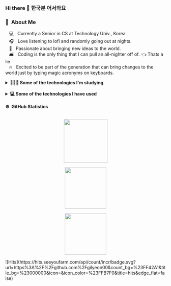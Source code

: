 ### Hi there 👋 한국분 어서와요 

### 🚀 &nbsp;About Me

&nbsp;&nbsp;&nbsp;💻 &nbsp; Currently a Senior in CS at Technology Univ., Korea \
&nbsp;&nbsp;&nbsp;🎧 &nbsp; Love listening to lofi and randomly going out at nights. \
&nbsp;&nbsp;&nbsp;🌱 &nbsp; Passionate about bringing new ideas to the world.\
&nbsp;&nbsp;&nbsp;🛋 &nbsp; Coding is the only thing that I can pull an all-nighter off of. 👈 Thats a lie \
&nbsp;&nbsp;&nbsp;🔥 &nbsp; Excited to be part of the generation that can bring changes to the world just by typing magic acronyms on keyboards.



<details>
  <summary> <b>🧑🏻‍💻 Some of the technologies I'm studying</b></summary>
  <br/>

![Swift](https://img.shields.io/badge/-Swift-000000?style=flat&logo=Swift)
![SwiftUI](https://img.shields.io/badge/-SwiftUI-000000?style=flat&logo=SwiftUI)
![Combine](https://img.shields.io/badge/-Combine-000000?style=flat&logo=Combine)
![Swift Package Manager](https://img.shields.io/badge/-SPM-000000?style=flat&logo=SPM)

</details>
<br/>
<details>
  <summary> <b>💻 Some of the technologies I have used </b></summary>
  <br/>
  
![C](https://img.shields.io/badge/-C-000000?style=flat&logo=C)
![Python](https://img.shields.io/badge/-Python-000000?style=flat&logo=python)
![SQL](https://img.shields.io/badge/-SQL-000000?style=flat&logo=PostgreSQL)
![Git](https://img.shields.io/badge/-Git-000000?style=flat&logo=git&logoColor=F05032)
![Django](https://img.shields.io/badge/-Django-000000?style=flat&logo=django&logoColor=6DB33F)
![Linux](https://img.shields.io/badge/-Linux-000000?style=flat&logo=linux&logoColor=FCC624)
![MongoDB](https://img.shields.io/badge/-MongoDB-000000?style=flat&logo=MongoDB)
![Docker](https://img.shields.io/badge/-Docker-000000?style=flat&logo=docker)
![AWS](https://img.shields.io/badge/-AWS-000000?style=flat&logo=amazon-aws)
![RESTAPI](https://img.shields.io/badge/-REST-000000?style=flat&logo=rest)
![GraphQL](https://img.shields.io/badge/-GraphQL-000000?style=flat&logo=graphql)

</details>
<br/>
  <summary><b>⚙️ &nbsp;GitHub Statistics</b></summary>
  <br/>
    <p align="center">
        <img height="137px" src="https://github-readme-streak-stats.herokuapp.com/?user=KKodiac&hide_border=false&theme=nightowl"  />
    </p>
    <p align="center">
  <img height='130px' src="https://github-readme-stats.vercel.app/api?username=KKodiac&hide_title=true&show_icons=true&include_all_commits=true&line_height=21&theme=nightowl" />
</p>
<p align="center">
<img height='130px' src="https://github-readme-stats.vercel.app/api/top-langs/?username=KKodiac&langs_count=8&layout=compact&theme=nightowl" />
</p>
![Hits](https://hits.seeyoufarm.com/api/count/incr/badge.svg?url=https%3A%2F%2Fgithub.com%2Fgilyeon00&count_bg=%23FF42A1&title_bg=%23000000&icon=&icon_color=%23FFB7F0&title=hits&edge_flat=false)

